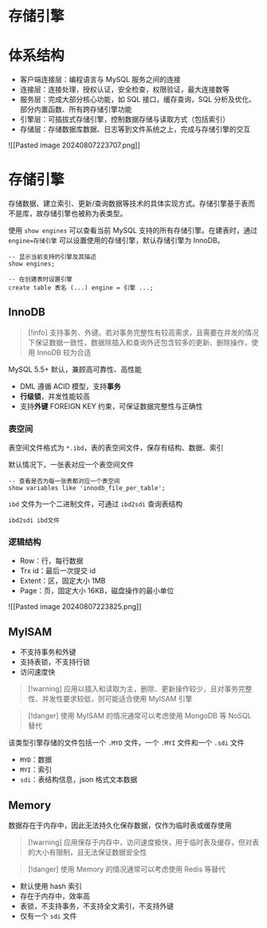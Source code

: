 # 存储引擎

# 体系结构

* 客户端连接层：编程语言与 MySQL 服务之间的连接
* 连接层：连接处理，授权认证，安全检查，权限验证，最大连接数等
* 服务层：完成大部分核心功能，如 SQL 接口，缓存查询，SQL 分析及优化、部分内置函数、所有跨存储引擎功能
* 引擎层：可插拔式存储引擎，控制数据存储与读取方式（包括索引）
* 存储层：存储数据库数据、日志等到文件系统之上，完成与存储引擎的交互

![[Pasted image 20240807223707.png]]
# 存储引擎

存储数据、建立索引、更新/查询数据等技术的具体实现方式。存储引擎基于表而不是库，故存储引擎也被称为表类型。

使用 `show engines` 可以查看当前 MySQL 支持的所有存储引擎。在建表时，通过 `engine=存储引擎` 可以设置使用的存储引擎，默认存储引擎为 InnoDB。

```mysql
-- 显示当前支持的引擎及其描述
show engines;

-- 在创建表时设置引擎
create table 表名 (...) engine = 引擎 ...;
```
## InnoDB

>[!info] 支持事务、外键。若对事务完整性有较高需求，且需要在并发的情况下保证数据一致性，数据除插入和查询外还包含较多的更新、删除操作，使用 InnoDB 较为合适

MySQL 5.5+ 默认，兼顾高可靠性、高性能
* DML 遵循 ACID 模型，支持**事务**
* **行级锁**，并发性能较高
* 支持**外键** FOREIGN KEY 约束，可保证数据完整性与正确性
### 表空间

表空间文件格式为 `*.ibd`，表的表空间文件，保存有结构、数据、索引

默认情况下，一张表对应一个表空间文件

```mysql
-- 查看是否为每一张表都对应一个表空间
show variables like 'innodb_file_per_table';
```

`ibd` 文件为一个二进制文件，可通过 `ibd2sdi` 查询表结构

```shell
ibd2sdi ibd文件
```

### 逻辑结构

* Row：行，每行数据
* Trx id：最后一次提交 id
* Extent：区，固定大小 1MB
* Page：页，固定大小 16KB，磁盘操作的最小单位

![[Pasted image 20240807223825.png]]
## MyISAM

* 不支持事务和外键
* 支持表锁，不支持行锁
* 访问速度快

>[!warning] 应用以插入和读取为主，删除、更新操作较少，且对事务完整性、并发性要求较低，则可能适合使用 MyISAM 引擎

>[!danger] 使用 MyISAM 的情况通常可以考虑使用 MongoDB 等 NoSQL 替代

该类型引擎存储的文件包括一个 `.MYD` 文件，一个 `.MYI` 文件和一个 `.sdi` 文件
* `MYD`：数据
* `MYI`：索引
* `sdi`：表结构信息，json 格式文本数据
## Memory

数据存在于内存中，因此无法持久化保存数据，仅作为临时表或缓存使用

>[!warning] 应用保存于内存中，访问速度极快，用于临时表及缓存，但对表的大小有限制，且无法保证数据安全性

> [!danger] 使用 Memory 的情况通常可以考虑使用 Redis 等替代

* 默认使用 hash 索引
* 存在于内存中，效率高
* 表锁，不支持事务，不支持全文索引，不支持外键
* 仅有一个 `sdi` 文件

‍
